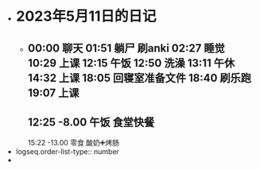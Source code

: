 - # 2023年5月11日的日记
	- 00:00
	  聊天
	  01:51
	  躺尸
	  刷anki
	  02:27
	  睡觉
	  10:29
	  上课
	  12:15
	  午饭
	  12:50
	  洗澡
	  13:11
	  午休
	  14:32
	  上课
	  18:05
	  回寝室准备文件 
	  18:40
	  刷乐跑
	  19:07
	  上课 
	  ---
	  12:25
	  -8.00
	  午饭
	  食堂快餐
	  --
	  15:22
	  -13.00
	  零食
	  酸奶➕烤肠
- logseq.order-list-type:: number
-